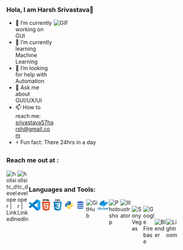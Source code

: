 ### Hola, I am Harsh Srivastava👋

 <img align="right" alt="GIF" src="https://media2.giphy.com/media/gjrYDwbjnK8x36xZIO/giphy.gif?cid=790b76113ec6f004299080f1a0b4518fb9d4cf2a277d4f94&rid=giphy.gif&ct=s" width="380" height="300" />


- 🔭 I’m currently working on GUI
- 🌱 I’m currently learning Machine Learning
- 🤔 I’m looking for help with Automation
- 💬 Ask me about GUI/UX/UI
- 📫 How to reach me: srivastava57harsh@gmail.com
- ⚡ Fun fact: There 24hrs in a day

### Reach me out at :
[<img align="left" alt="holisitc_developer | LinkedIn" width="29px" src="https://encrypted-tbn0.gstatic.com/images?q=tbn:ANd9GcTIhnk_un2NtyuDXHVwPOsZFHNA-mSBDyKysQ&usqp=CAU" />](https://www.linkedin.com/in/harsh-srivastava-65649a17a/)

[<img align="left" alt="holisitc_developer | LinkedIn" width="30px" src="https://bitzinfotech.com/wp-content/uploads/2020/05/insta-class.png" />](https://www.instagram.com/_harsh_bts_srivastava_/)
<br />

### Languages and Tools:

[<img align="left" alt="Visual Studio Code" width="30px" src="https://raw.githubusercontent.com/github/explore/80688e429a7d4ef2fca1e82350fe8e3517d3494d/topics/visual-studio-code/visual-studio-code.png" />](https://code.visualstudio.com/download)
[<img align="left" alt="HTML5" width="30px" src="https://raw.githubusercontent.com/github/explore/80688e429a7d4ef2fca1e82350fe8e3517d3494d/topics/html/html.png" />](https://html.com/)
[<img align="left" alt="CSS3" width="30px" src="https://raw.githubusercontent.com/github/explore/80688e429a7d4ef2fca1e82350fe8e3517d3494d/topics/css/css.png" />](https://en.wikipedia.org/wiki/CSS)
[<img align="left" alt="python" width="30px" src="https://raw.githubusercontent.com/github/explore/80688e429a7d4ef2fca1e82350fe8e3517d3494d/topics/python/python.png" />](https://www.python.org/)
[<img align="left" alt="SQL" width="30px" src="https://raw.githubusercontent.com/github/explore/80688e429a7d4ef2fca1e82350fe8e3517d3494d/topics/sql/sql.png" />](https://www.mysql.com/)
[<img align="left" alt="GitHub" width="30px" src="https://cdn4.iconfinder.com/data/icons/iconsimple-logotypes/512/github-512.png" />](https://github.com/)
[<img align="left" alt="Docker" width="30px" src="https://raw.githubusercontent.com/github/explore/80688e429a7d4ef2fca1e82350fe8e3517d3494d/topics/docker/docker.png" />](https://www.docker.com/)
[<img align="left" alt="Photoshop" width="30px" src="https://cdn.iconscout.com/icon/free/png-256/adobe-photoshop-cc-1855022-1571403.png" />](https://www.adobe.com/in/products/photoshop.html?sdid=SGDJMMG3&mv=search&ef_id=CjwKCAjw-sqKBhBjEiwAVaQ9a4ykLsXHZb_q1jeAtpt4OAG31myZzKJeL1va8xiD6ZeX7ayGGpksqRoCDSAQAvD_BwE:G:s&s_kwcid=AL!3085!3!444587836691!e!!g!!photoshop!221441588!17534749028&gclid=CjwKCAjw-sqKBhBjEiwAVaQ9a4ykLsXHZb_q1jeAtpt4OAG31myZzKJeL1va8xiD6ZeX7ayGGpksqRoCDSAQAvD_BwE)
[<img align="left" alt="Illustrator" width="30px" src="https://upload.wikimedia.org/wikipedia/commons/thumb/6/66/Illustrator_CC_icon.png/492px-Illustrator_CC_icon.png" />](https://www.adobe.com/in/products/illustrator.html?sdid=SBNHMR64&mv=search&ef_id=CjwKCAjw-sqKBhBjEiwAVaQ9azoYjp4hcPIWqJbjLS7pXIomSgUZwWzV5T6uXFc24N04MoN8wF2hUBoCW44QAvD_BwE:G:s&s_kwcid=AL!3085!3!248235017690!e!!g!!illustrator!221172068!17525759348&gclid=CjwKCAjw-sqKBhBjEiwAVaQ9azoYjp4hcPIWqJbjLS7pXIomSgUZwWzV5T6uXFc24N04MoN8wF2hUBoCW44QAvD_BwE)
<br/>
[<img align="left" alt="Sony Vegas" width="30px" src="https://upload.wikimedia.org/wikipedia/commons/3/39/Vegas_Pro_15.0.png" />](https://www.vegascreativesoftware.com/ca/?gclid=CjwKCAjw-sqKBhBjEiwAVaQ9a1tx7ese-oTqgsTwMbpHH1TpglcKZB68ULTEJxHwHaBnvOllctSmchoCFm0QAvD_BwE)
[<img align="left" alt="Google Firebase" width="30px" src="https://camo.githubusercontent.com/dd4b2422ed3bfc9da88c43d18550375c66f9584327dff7ecc19315ce50b96f07/68747470733a2f2f7777772e766563746f726c6f676f2e7a6f6e652f6c6f676f732f66697265626173652f66697265626173652d69636f6e2e737667" />](https://firebase.google.com/?gclid=CjwKCAjw-sqKBhBjEiwAVaQ9a8Gvtdu92HqF8uNWz7VszPaxn-E7nvM42KRGiXA6XFsenKA_pL6zSRoC9o8QAvD_BwE&gclsrc=aw.ds)
<br />
<br />
[<img align="left" alt="Blender" width="30px" src="https://i.redd.it/hces62wgka951.png" />](https://www.blender.org/)
[<img align="left" alt="Lightroom" width="30px" src="https://encrypted-tbn0.gstatic.com/images?q=tbn:ANd9GcTIkPQl9P-fEiebDbzw4tmVY5zlPuXhx4HLc2coErnw_b32_vfObgztZhrDTj67YNt7wWM&usqp=CAU" />](https://www.adobe.com/in/products/photoshop-lightroom.html?sdid=SGDJMMG3&mv=search&ef_id=CjwKCAjw-sqKBhBjEiwAVaQ9a4CVglNI3F6_MIWnDyn8NXVBwf9eT_ZZBWIMWCo7RONYrZ5bWGIeyRoCvkcQAvD_BwE:G:s&s_kwcid=AL!3085!3!424769312054!e!!g!!lightroom!221443148!17534780708&gclid=CjwKCAjw-sqKBhBjEiwAVaQ9a4CVglNI3F6_MIWnDyn8NXVBwf9eT_ZZBWIMWCo7RONYrZ5bWGIeyRoCvkcQAvD_BwE)

<br />
<br />

